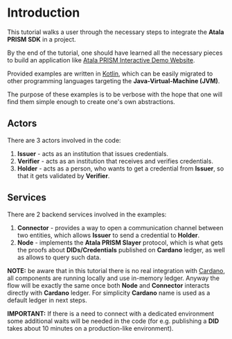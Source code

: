 # Introduction

This tutorial walks a user through the necessary steps to integrate the **Atala PRISM SDK** in a project.

By the end of the tutorial, one should have learned all the necessary pieces to build an application like [Atala PRISM Interactive Demo Website](https://atalaprism.io).

Provided examples are written in [Kotlin](https://kotlinlang.org/), which can be easily migrated to other programming languages targeting the **Java-Virtual-Machine (JVM)**.

The purpose of these examples is to be verbose with the hope that one will find them simple enough to create one's own abstractions.

## Actors
There are 3 actors involved in the code:
1. **Issuer** - acts as an institution that issues credentials.
2. **Verifier** - acts as an institution that receives and verifies credentials.
3. **Holder** - acts as a person, who wants to get a credential from **Issuer**, so that it gets validated by **Verifier**.

## Services
There are 2 backend services involved in the examples:
1. **Connector** - provides a way to open a communication channel between two entities, which allows **Issuer** to send a credential to **Holder**.
2. **Node** - implements the **Atala PRISM Slayer** protocol, which is what gets the proofs about **DIDs/Credentials** published on **Cardano** ledger, as well as allows to query such data.

**NOTE:** be aware that in this tutorial there is no real integration with [Cardano](https://cardano.org/), all components are running locally and use in-memory ledger. Anyway the flow will be exactly the same once both **Node** and **Connector** interacts directly with **Cardano** ledger. For simplicity **Cardano** name is used as a default ledger in next steps. 

**IMPORTANT:** If there is a need to connect with a dedicated environment some additional waits will be needed in the code (for e.g. publishing a **DID** takes about 10 minutes on a production-like environment).
